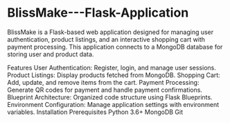 # BlissMake---Flask-Application

BlissMake is a Flask-based web application designed for managing user authentication, product listings, and an interactive shopping cart with payment processing. This application connects to a MongoDB database for storing user and product data.

Features
    User Authentication: Register, login, and manage user sessions.
    Product Listings: Display products fetched from MongoDB.
    Shopping Cart: Add, update, and remove items from the cart.
    Payment Processing: Generate QR codes for payment and handle payment confirmations.
    Blueprint Architecture: Organized code structure using Flask Blueprints.
    Environment Configuration: Manage application settings with environment variables.
Installation
Prerequisites
    Python 3.6+
    MongoDB
    Git